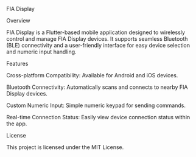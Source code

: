 FIA Display

Overview

FIA Display is a Flutter-based mobile application designed to wirelessly control and manage FIA Display devices. It supports seamless Bluetooth (BLE) connectivity and a user-friendly interface for easy device selection and numeric input handling.

Features

Cross-platform Compatibility: Available for Android and iOS devices.

Bluetooth Connectivity: Automatically scans and connects to nearby FIA Display devices.

Custom Numeric Input: Simple numeric keypad for sending commands.

Real-time Connection Status: Easily view device connection status within the app.

License

This project is licensed under the MIT License.

